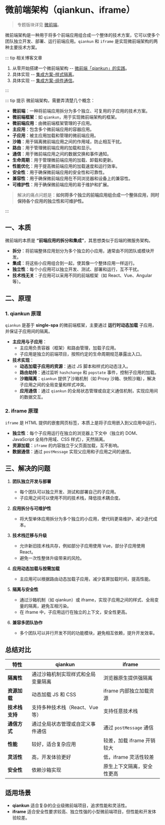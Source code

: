# 微前端架构（qiankun、iframe）

> 专题版块详见 [微前端](/micro-fe/)。

微前端架构是一种用于将多个前端应用组合成一个整体的技术方案，它可以使多个团队独立开发、部署、运行前端应用。`qiankun` 和 `iframe` 是实现微前端架构的两种主要技术方案。

::: tip 相关博客文章

1. 从零开始搭建一个微前端架构 -- [微前端「qiankun」的实践](/micro-fe/use-qiankun-1)。
2. 具体实现 -- [集成方案-样式隔离](/micro-fe/solution-3)。
3. 具体实现 -- [集成方案-组件通信](/micro-fe/solution-4)。

:::

::: tip 提示
微前端架构，需要弄清楚几个概念：

- **微前端**：一种将前端应用拆分为多个独立、可复用的子应用的技术方案。
- **微前端框架**：如 `qiankun`，用于实现微前端架构的框架。
- **微前端应用**：由微前端框架管理的子应用。
- **主应用**：包含多个微前端应用的容器应用。
- **子应用**：被主应用加载和管理的微前端应用。
- **沙箱**：用于隔离微前端应用之间的作用域，防止相互干扰。
- **路由**：用于管理微前端应用的加载和显示。
- **通信**：用于微前端应用之间的数据交换和事件通知。
- **生命周期**：用于管理微前端应用的加载、卸载和更新。
- **性能优化**：用于提高微前端应用的加载速度和运行效率。
- **安全性**：用于确保微前端应用的安全性和可靠性。
- **兼容性**：用于确保微前端应用在不同浏览器和设备上的兼容性。
- **可维护性**：用于确保微前端应用的易于维护和扩展。

> 解决的痛点问题是：**如何将多个独立的前端应用组合成一个整体应用，同时保持各个应用的独立性和可维护性。**

:::

## 一、本质

微前端的本质是 **“前端应用的拆分和集成”**，其思想类似于后端的微服务架构。

- **拆分**：将前端整体应用划分为多个独立的小应用，通常由不同团队或模块开发。
- **集成**：将这些小应用组合到一起，使其像一个整体应用一样运行。
- **独立性**：每个小应用可以独立开发、测试、部署和运行，互不干扰。
- **技术栈无关**：子应用可以采用不同的前端框架（如 React、Vue、Angular 等）。

## 二、原理

### 1. **qiankun 原理**

`qiankun` 是基于 **single-spa** 的微前端框架，主要通过 **运行时动态加载** 子应用，并保证子应用间的隔离。

- **主应用与子应用**：
  - 主应用负责容器（框架）和路由管理，加载子应用。
  - 子应用是独立的前端项目，按照约定的生命周期规范暴露出入口。
- **技术实现**：
  - **动态加载子应用的资源**：通过 JS 脚本和样式的动态注入。
  - **路由劫持**：通过监听 `hashchange` 和 `popstate` 事件，控制子应用的加载。
  - **沙箱隔离**：`qiankun` 提供了沙箱机制（如 Proxy 沙箱、快照沙箱），解决子应用之间的全局变量和样式冲突。
  - **应用通信**：通过 `qiankun` 的全局状态管理或自定义通信机制，实现应用间的数据交互。

### 2. **iframe 原理**

`iframe` 是 HTML 提供的嵌套网页标签，本质上是将子应用嵌入到父应用中运行。

- **独立性**：每个子应用运行在独立的浏览器上下文中（独立的 DOM、JavaScript 全局作用域、CSS 样式），天然隔离。
- **资源加载**：`iframe` 的内容独立于父页面加载，互不影响。
- **数据通信**：通过 `postMessage` 实现父应用和子应用之间的通信。

## 三、解决的问题

1. **团队独立开发与部署**

   - 每个团队可以独立开发、测试和部署自己的子应用。
   - 子应用之间可以使用不同的技术栈，降低技术耦合度。

2. **应用拆分与可维护性**

   - 将大型单体应用拆分为多个独立的小应用，使代码更易维护，减少迭代成本。

3. **技术栈迁移与升级**

   - 允许新旧技术栈共存，例如部分子应用使用 Vue，部分子应用使用 React。
   - 避免一次性整体升级带来的风险。

4. **应用动态加载与按需加载**

   - 主应用可以根据路由动态加载子应用，减少首屏加载时间，提高性能。

5. **隔离与安全性**

   - 通过沙箱机制（如 qiankun）或 iframe，实现子应用之间的样式、全局变量的隔离，避免互相污染。
   - 在 iframe 中，子应用运行在独立的上下文，安全性更高。

6. **兼容多团队协作**
   - 多个团队可以并行开发不同的功能模块，避免相互依赖，提升开发效率。

## 总结对比

| 特性           | qiankun                            | iframe                     |
| -------------- | ---------------------------------- | -------------------------- |
| **隔离性**     | 通过沙箱机制实现样式和全局变量隔离 | 浏览器原生提供强隔离       |
| **资源加载**   | 动态加载 JS 和 CSS                 | iframe 内部独立加载资源    |
| **技术栈支持** | 支持多种技术栈（React、Vue 等）    | 支持任意技术栈             |
| **通信方式**   | 通过全局状态管理或自定义事件通信   | 通过 `postMessage` 通信    |
| **性能**       | 较好，适合复杂应用                 | 较差，加载 iframe 开销较大 |
| **灵活性**     | 高，开发体验更好                   | 低，iframe 灵活性较差      |
| **安全性**     | 依赖沙箱实现                       | 原生上下文隔离，安全性更高 |

## 适用场景

- **qiankun** 适合复杂的企业级微前端项目，追求性能和灵活性。
- **iframe** 适合安全性要求较高、独立性强的小型微前端项目，但性能和开发体验较差。
